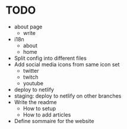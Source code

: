 # TODO

* about page
  * write
* i18n
  * about
  * home
* Split config into different files
* Add social media icons from same icon set
  * twitter
  * twitch
  * youtube
* deploy to netlify
* staging: deploy to netlify on other branches
* Write the readme
  * How to setup
  * How to add articles
* Define sommaire for the website
